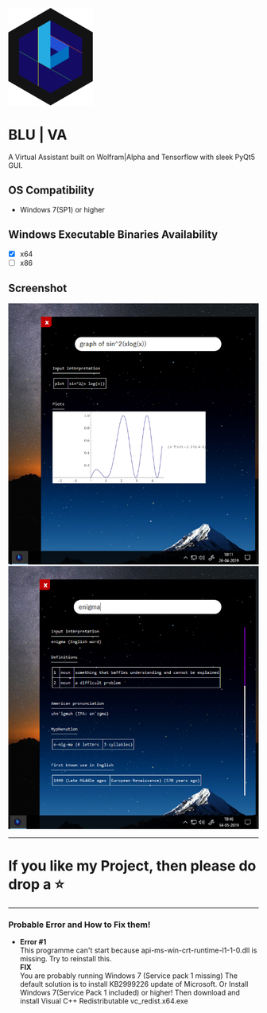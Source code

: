 ![LOGO](IMAGES/BLU-LOGO.png)
# BLU | VA
A Virtual Assistant built on Wolfram|Alpha and Tensorflow with sleek PyQt5 GUI.

## OS Compatibility
- Windows 7(SP1) or higher

## Windows Executable Binaries Availability
 - [x] x64
 - [ ] x86

## Screenshot
![Screenshot2](IMAGES/ss1.png)
![Screenshot2](IMAGES/ss2.png)

---
# If you like my Project, then please do drop a ⭐
---

### Probable Error and How to Fix them!
- **Error #1**<br>
  This programme can't start because api-ms-win-crt-runtime-l1-1-0.dll is missing. Try to reinstall this.<br>
  **FIX**<br>
  You are probably running Windows 7 (Service pack 1 missing)
  The default solution is to install KB2999226 update of Microsoft.
  Or Install Windows 7(Service Pack 1 included) or higher!
  Then download and install Visual C++ Redistributable vc_redist.x64.exe

